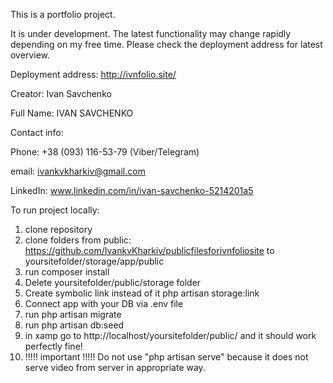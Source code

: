 This is a portfolio project.

It is under development. 
The latest functionality may change rapidly depending on my free time. Please check the deployment address for latest overview.

Deployment address: http://ivnfolio.site/

Creator: Ivan Savchenko

Full Name:       IVAN SAVCHENKO 

Contact info: 	

Phone:          +38 (093) 116-53-79 (Viber/Telegram) 

email:          ivankvkharkiv@gmail.com

LinkedIn:       www.linkedin.com/in/ivan-savchenko-5214201a5 



To run project locally:
1. clone repository
2. clone folders from public: https://github.com/IvankvKharkiv/publicfilesforivnfoliosite to yoursitefolder/storage/app/public
3. run composer install
4. Delete yoursitefolder/public/storage folder
5. Create symbolic link instead of it php artisan storage:link
6. Connect app with your DB via .env file 
7. run php artisan migrate
8. run php artisan db:seed
9. in xamp go to http://localhost/yoursitefolder/public/ and it should work perfectly fine!
10. !!!!! important !!!!! Do not use "php artisan serve" because it does not serve video from server in appropriate way.

